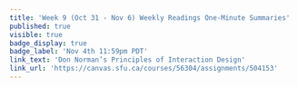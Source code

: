 ```yaml
---
title: 'Week 9 (Oct 31 - Nov 6) Weekly Readings One-Minute Summaries'
published: true
visible: true
badge_display: true
badge_label: 'Nov 4th 11:59pm PDT'
link_text: 'Don Norman’s Principles of Interaction Design'
link_url: 'https://canvas.sfu.ca/courses/56304/assignments/504153'
---
```


